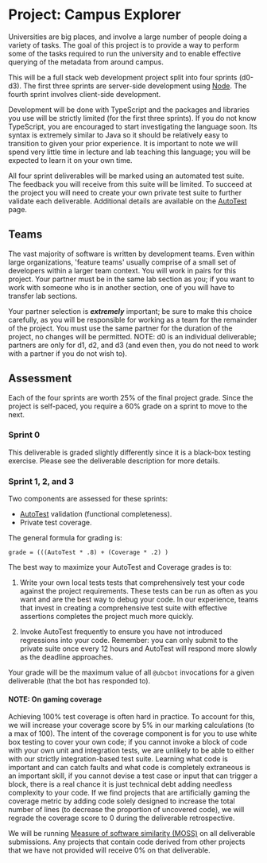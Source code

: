 # Project: Campus Explorer

Universities are big places, and involve a large number of people doing a variety of tasks. The goal of this project is to provide a way to perform some of the tasks required to run the university and to enable effective querying of the metadata from around campus.

This will be a full stack web development project split into four sprints (d0-d3). The first three sprints are server-side development using [Node](https://nodejs.org). The fourth sprint involves client-side development. 

Development will be done with TypeScript and the packages and libraries you use will be strictly limited (for the first three sprints). If you do not know TypeScript, you are encouraged to start investigating the language soon. Its syntax is extremely similar to Java so it should be relatively easy to transition to given your prior experience. It is important to note we will spend very little time in lecture and lab teaching this language; you will be expected to learn it on your own time.

All four sprint deliverables will be marked using an automated test suite. The feedback you will receive from this suite will be limited. To succeed at the project you will need to create your own private test suite to further validate each deliverable. Additional details are available on the [AutoTest](AutoTest.md) page.

## Teams

The vast majority of software is written by development teams. Even within large organizations, 'feature teams' usually comprise of a small set of developers within a larger team context. You will work in pairs for this project. Your partner must be in the same lab section as you; if you want to work with someone who is in another section, one of you will have to transfer lab sections.

Your partner selection is ***extremely*** important; be sure to make this choice carefully, as you will be responsible for working as a team for the remainder of the project. You must use the same partner for the duration of the project, no changes will be permitted. NOTE: d0 is an individual deliverable; partners are only for d1, d2, and d3 (and even then, you do not need to work with a partner if you do not wish to).

## Assessment

Each of the four sprints are worth 25% of the final project grade. Since the project is self-paced, you require a 60% grade on a sprint to move to the next.

### Sprint 0

This deliverable is graded slightly differently since it is a black-box testing exercise. Please see the deliverable description for more details.

### Sprint 1, 2, and 3

Two components are assessed for these sprints:

* [AutoTest](AutoTest.md) validation (functional completeness).
* Private test coverage.

The general formula for grading is:

`grade = (((AutoTest * .8) + (Coverage * .2) )`

The best way to maximize your AutoTest and Coverage grades is to:

1. Write your own local tests tests that comprehensively test your code against the project requirements. These tests can be run as often as you want and are the best way to debug your code. In our experience, teams that invest in creating a comprehensive test suite with effective assertions completes the project much more quickly.

1. Invoke AutoTest frequently to ensure you have not introduced regressions into your code. Remember: you can only submit to the private suite once every 12 hours and AutoTest will respond more slowly as the deadline approaches.

Your grade will be the maximum value of all `@ubcbot` invocations for a given deliverable (that the bot has responded to).

#### NOTE: On gaming coverage

Achieving 100% test coverage is often hard in practice. To account for this, we will increase your coverage score by 5% in our marking calculations (to a max of 100). The intent of the coverage component is for you to use white box testing to cover your own code; if you cannot invoke a block of code with your own unit and integration tests, we are unlikely to be able to either with our strictly integration-based test suite. Learning what code is important and can catch faults and what code is completely extraneous is an important skill, if you cannot devise a test case or input that can trigger a block, there is a real chance it is just technical debt adding needless complexity to your code. If we find projects that are artificially gaming the coverage metric by adding code solely designed to increase the total number of lines (to decrease the proportion of uncovered code), we will regrade the coverage score to 0 during the deliverable retrospective.

We will be running [Measure of software similarity (MOSS)](https://theory.stanford.edu/~aiken/moss/) on all deliverable submissions. Any projects that contain code derived from other projects that we have not provided will receive 0% on that deliverable.


